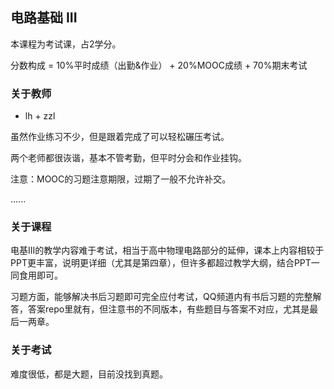 ## 电路基础 III

本课程为考试课，占2学分。

分数构成 = 10%平时成绩（出勤&作业） + 20%MOOC成绩 + 70%期末考试

### 关于教师

- lh + zzl

虽然作业练习不少，但是跟着完成了可以轻松碾压考试。

两个老师都很诙谐，基本不管考勤，但平时分会和作业挂钩。

注意：MOOC的习题注意期限，过期了一般不允许补交。

......



### 关于课程

电基III的教学内容难于考试，相当于高中物理电路部分的延伸，课本上内容相较于PPT更丰富，说明更详细（尤其是第四章），但许多都超过教学大纲，结合PPT一同食用即可。

习题方面，能够解决书后习题即可完全应付考试，QQ频道内有书后习题的完整解答，答案repo里就有，但注意书的不同版本，有些题目与答案不对应，尤其是最后一两章。



### 关于考试

难度很低，都是大题，目前没找到真题。